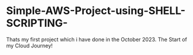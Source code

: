 # Simple-AWS-Project-using-SHELL-SCRIPTING-

Thats my first project which i have done in the October 2023. The Start of my Cloud Journey!
